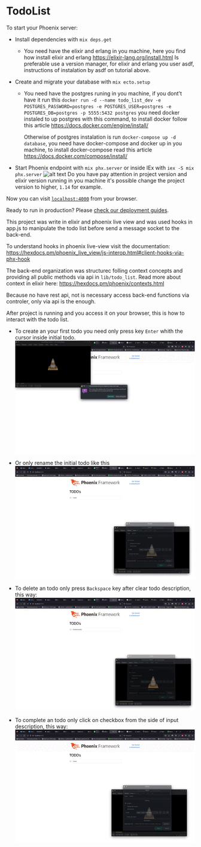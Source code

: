# TodoList

To start your Phoenix server:

  * Install dependencies with `mix deps.get`
    - You need have the elixir and erlang in you machine, here you find how install elixir and erlang
      https://elixir-lang.org/install.html
      Is preferable use a version manager, for elixir and erlang you user asdf, instructions of instalation by asdf on tutorial above.

  * Create and migrate your database with `mix ecto.setup`
    - You need have the postgres runing in you machine, if you dont't have it run this 
        `docker run -d --name todo_list_dev -e POSTGRES_PASSWORD=postgres -e POSTGRES_USER=postgres -e POSTGRES_DB=postgres -p 5555:5432 postgres`
        you need docker instaled to up postgres with this command, to install docker follow this article
        https://docs.docker.com/engine/install/

        Otherwise of postgres instalation is run `docker-compose up -d database`, you need have docker-compose and docker up in you machine, to install docker-compose read this article https://docs.docker.com/compose/install/

  * Start Phoenix endpoint with `mix phx.server` or inside IEx with `iex -S mix phx.server`
    ![alt text](./project_version.png)
    Do you have pay attention in project version and elixir version running in you machine
    it's possible change the project version to higher, `1.14` for example.

Now you can visit [`localhost:4000`](http://localhost:4000) from your browser.

Ready to run in production? Please [check our deployment guides](https://hexdocs.pm/phoenix/deployment.html).


This project was write in elixir and phoenix live view and was used hooks in app.js to manipulate the todo list before send a message socket to the back-end.

To understand hooks in phoenix live-view visit the documentation: https://hexdocs.pm/phoenix_live_view/js-interop.html#client-hooks-via-phx-hook

The back-end organization was structurec folling context concepts and providing all public methods via api in `lib/todo_list`. Read more about context in elixir here: https://hexdocs.pm/phoenix/contexts.html

Because no have rest api, not is necessary access back-end functions via controler, only via api is the enough.

After project is running and you access it on your browser, this is how to interact with the todo list.

- To create an your first todo you need only press key `Enter` whith the cursor inside initial todo.
![alt text](./how_to_use/create_todo.gif)

- Or only rename the initial todo like this
![alt text](./how_to_use/rename_todo.gif)

- To delete an todo only press `Backspace` key after clear todo description, this way:
![alt text](./how_to_use/delete_todo.gif)

- To complete an todo only click on checkbox from the side of input description, this way:
![alt text](./how_to_use/complete_todo.gif)